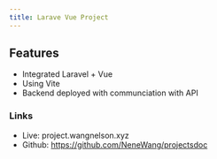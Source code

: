 ```yaml
---
title: Larave Vue Project
---
```


## Features

- Integrated Laravel + Vue
- Using Vite
- Backend deployed with communciation with API


### Links

- Live: project.wangnelson.xyz
- Github: https://github.com/NeneWang/projectsdoc


